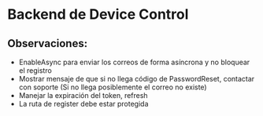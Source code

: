 # Backend de Device Control
## Observaciones:
- EnableAsync para enviar los correos de forma asíncrona y no bloquear el registro
- Mostrar mensaje de que si no llega código de PasswordReset, contactar con soporte (Si no llega posiblemente el correo no existe)
- Manejar la expiración del token, refresh
- La ruta de register debe estar protegida